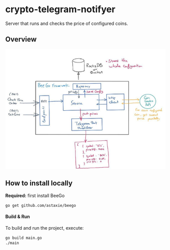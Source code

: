 # crypto-telegram-notifyer
Server that runs and checks the price of configured coins.


## Overview

![Architecture Overview](/docs/beego_telegram_coins-medium.jpg?raw=true "Architecture Overview")


## How to install locally


**Required:** first install BeeGo

```
go get github.com/astaxie/beego
```

#### Build & Run

To build and run the project, execute:

```
go build main.go
./main
```
